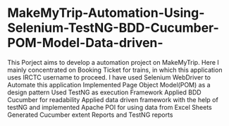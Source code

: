 # MakeMyTrip-Automation-Using-Selenium-TestNG-BDD-Cucumber-POM-Model-Data-driven-

This Porject aims to develop a automation project on MakeMyTrip.
Here I mainly concentrated on Booking Ticket for trains, in which this application uses IRCTC username to proceed.
I have used Selenium WebDriver to Automate this application
Implemented Page Object Model(POM) as a design pattern
Used TestNG as execution Framework
Applied BDD Cucumber for readability
Applied data driven framework with the help of testNG and implemented Apache POI for using data from Excel Sheets
Generated Cucumber extent Reports and TestNG reports 
